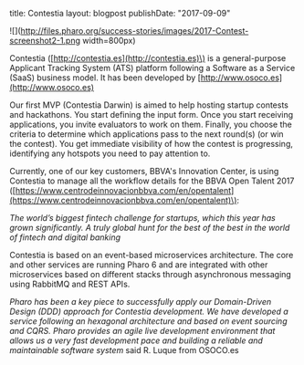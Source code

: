 title: Contestialayout: blogpostpublishDate: "2017-09-09"![](http://files.pharo.org/success-stories/images/2017-Contest-screenshot2-1.png width=800px)Contestia \([http://contestia.es](http://contestia.es)\) is a general-purpose Applicant Tracking System \(ATS\) platform following a Software as a Service \(SaaS\) business model. It has been developed by [http://www.osoco.es](http://www.osoco.es)Our first MVP \(Contestia Darwin\) is aimed to help hosting startup contests and hackathons. You start defining the input form. Once you start receiving applications, you invite evaluators to work on them. Finally, you choose the criteria to determine which applications pass to the next round\(s\) \(or win the contest\). You get immediate visibility of how the contest is progressing, identifying any hotspots you need to pay attention to.Currently, one of our key customers, BBVA's Innovation Center, is using Contestia to manage all the workflow details for the BBVA Open Talent 2017 \([https://www.centrodeinnovacionbbva.com/en/opentalent](https://www.centrodeinnovacionbbva.com/en/opentalent)\):_The world’s biggest fintech challenge for startups, which this year has grown significantly. A truly global hunt for the best of the best in the world of fintech and digital banking_Contestia is based on an event-based microservices architecture. The core and other services are running Pharo 6 and are integrated with other microservices based on different stacks through asynchronous messaging using RabbitMQ and REST APIs._Pharo has been a key piece to successfully apply our Domain-Driven Design \(DDD\) approach for Contestia development. We have developed a service following an hexagonal architecture and based on event sourcing and CQRS. Pharo provides an agile live development environment that allows us a very fast development pace and building a reliable and maintainable software system_ said R. Luque from OSOCO.es